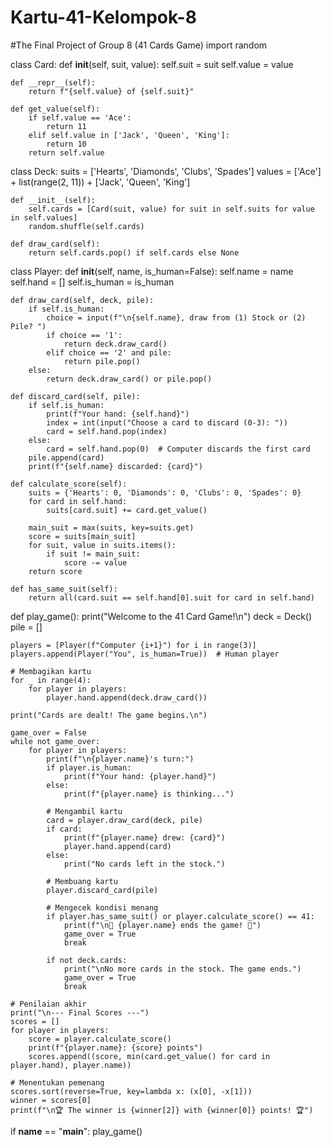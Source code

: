 # Kartu-41-Kelompok-8
#The Final Project of Group 8 (41 Cards Game)
import random

class Card:
    def __init__(self, suit, value):
        self.suit = suit
        self.value = value

    def __repr__(self):
        return f"{self.value} of {self.suit}"

    def get_value(self):
        if self.value == 'Ace':
            return 11
        elif self.value in ['Jack', 'Queen', 'King']:
            return 10
        return self.value


class Deck:
    suits = ['Hearts', 'Diamonds', 'Clubs', 'Spades']
    values = ['Ace'] + list(range(2, 11)) + ['Jack', 'Queen', 'King']

    def __init__(self):
        self.cards = [Card(suit, value) for suit in self.suits for value in self.values]
        random.shuffle(self.cards)

    def draw_card(self):
        return self.cards.pop() if self.cards else None


class Player:
    def __init__(self, name, is_human=False):
        self.name = name
        self.hand = []
        self.is_human = is_human

    def draw_card(self, deck, pile):
        if self.is_human:
            choice = input(f"\n{self.name}, draw from (1) Stock or (2) Pile? ")
            if choice == '1':
                return deck.draw_card()
            elif choice == '2' and pile:
                return pile.pop()
        else:
            return deck.draw_card() or pile.pop()

    def discard_card(self, pile):
        if self.is_human:
            print(f"Your hand: {self.hand}")
            index = int(input("Choose a card to discard (0-3): "))
            card = self.hand.pop(index)
        else:
            card = self.hand.pop(0)  # Computer discards the first card
        pile.append(card)
        print(f"{self.name} discarded: {card}")

    def calculate_score(self):
        suits = {'Hearts': 0, 'Diamonds': 0, 'Clubs': 0, 'Spades': 0}
        for card in self.hand:
            suits[card.suit] += card.get_value()
        
        main_suit = max(suits, key=suits.get)
        score = suits[main_suit]
        for suit, value in suits.items():
            if suit != main_suit:
                score -= value
        return score

    def has_same_suit(self):
        return all(card.suit == self.hand[0].suit for card in self.hand)


def play_game():
    print("Welcome to the 41 Card Game!\n")
    deck = Deck()
    pile = []

    players = [Player(f"Computer {i+1}") for i in range(3)]
    players.append(Player("You", is_human=True))  # Human player

    # Membagikan kartu
    for _ in range(4):
        for player in players:
            player.hand.append(deck.draw_card())

    print("Cards are dealt! The game begins.\n")

    game_over = False
    while not game_over:
        for player in players:
            print(f"\n{player.name}'s turn:")
            if player.is_human:
                print(f"Your hand: {player.hand}")
            else:
                print(f"{player.name} is thinking...")

            # Mengambil kartu
            card = player.draw_card(deck, pile)
            if card:
                print(f"{player.name} drew: {card}")
                player.hand.append(card)
            else:
                print("No cards left in the stock.")

            # Membuang kartu
            player.discard_card(pile)

            # Mengecek kondisi menang
            if player.has_same_suit() or player.calculate_score() == 41:
                print(f"\n🎉 {player.name} ends the game! 🎉")
                game_over = True
                break

            if not deck.cards:
                print("\nNo more cards in the stock. The game ends.")
                game_over = True
                break

    # Penilaian akhir
    print("\n--- Final Scores ---")
    scores = []
    for player in players:
        score = player.calculate_score()
        print(f"{player.name}: {score} points")
        scores.append((score, min(card.get_value() for card in player.hand), player.name))

    # Menentukan pemenang
    scores.sort(reverse=True, key=lambda x: (x[0], -x[1]))
    winner = scores[0]
    print(f"\n🏆 The winner is {winner[2]} with {winner[0]} points! 🏆")


if __name__ == "__main__":
    play_game()
